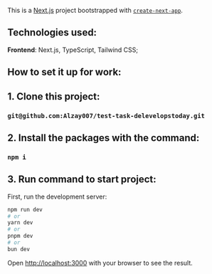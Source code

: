 This is a [Next.js](https://nextjs.org) project bootstrapped with [`create-next-app`](https://nextjs.org/docs/app/api-reference/cli/create-next-app).



## Technologies used:

**Frontend**: Next.js, TypeScript, Tailwind CSS;


## How to set it up for work:

## 1. Clone this project:

### `git@github.com:Alzay007/test-task-delevelopstoday.git`

## 2. Install the packages with the command:

### `npm i`

## 3. Run command to start project:

First, run the development server:

```bash
npm run dev
# or
yarn dev
# or
pnpm dev
# or
bun dev
```

Open [http://localhost:3000](http://localhost:3000) with your browser to see the result.
